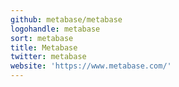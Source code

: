 ```yaml
---
github: metabase/metabase
logohandle: metabase
sort: metabase
title: Metabase
twitter: metabase
website: 'https://www.metabase.com/'
---
```

